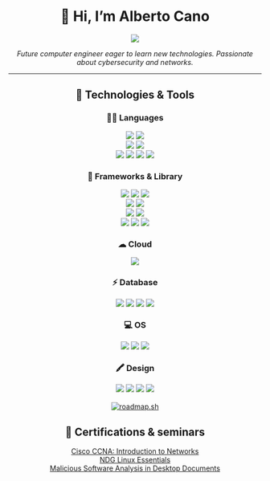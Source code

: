 <h1 align='center'>
  👋 Hi, I’m Alberto Cano
</h1>

<p align='center'>
  <a href="https://www.linkedin.com/in/alberto-cano-delgado/">
    <img src="https://img.shields.io/badge/linkedin-%230077B5.svg?&style=for-the-badge&logo=linkedin&logoColor=white"/>
  </a>
</p>

<p align='center'>
  <i>Future computer engineer eager to learn new technologies. Passionate about cybersecurity and networks.</i>
</p>

---

<h2 align='center'>🔧 Technologies & Tools</h2>

<div align='center'>

  <h3>👩‍💻 Languages</h3>
    <a><img src="https://img.shields.io/badge/Python-FFD43B?style=for-the-badge&logo=python&logoColor=blue"/></a>
    <a><img src="https://img.shields.io/badge/java-%23ED8B00.svg?style=for-the-badge&logo=openjdk&logoColor=white"/></a>
    <br/>
    <a><img src="https://img.shields.io/badge/C-00599C?style=for-the-badge&logo=c&logoColor=white"/></a>
    <a><img src="https://img.shields.io/badge/C%2B%2B-00599C?style=for-the-badge&logo=c%2B%2B&logoColor=white"/></a>
    <br/>
    <a><img src="https://img.shields.io/badge/HTML5-E34F26?style=for-the-badge&logo=html5&logoColor=white"/></a>
    <a><img src="https://img.shields.io/badge/CSS3-1572B6?style=for-the-badge&logo=css3&logoColor=white"/></a>
    <a><img src="https://img.shields.io/badge/JavaScript-323330?style=for-the-badge&logo=javascript&logoColor=F7DF1E"/></a>
    <a><img src="https://img.shields.io/badge/TypeScript-007ACC?style=for-the-badge&logo=typescript&logoColor=white"/></a>
    
    

 <h3>🚀 Frameworks & Library</h3>
    <a><img src="https://img.shields.io/badge/Angular-DD0031?style=for-the-badge&logo=angular&logoColor=white"/></a>
    <a><img src="https://img.shields.io/badge/Bootstrap-563D7C?style=for-the-badge&logo=bootstrap&logoColor=white"/></a>
    <a><img src="https://img.shields.io/badge/Markdown-000000?style=for-the-badge&logo=markdown&logoColor=white"/></a>
    <br/>
    <a><img src="https://img.shields.io/badge/Docker-2CA5E0?style=for-the-badge&logo=docker&logoColor=white"/></a>
    <a><img src="https://img.shields.io/badge/kubernetes-326ce5.svg?&style=for-the-badge&logo=kubernetes&logoColor=white"/>
      <br/>
    <a><img src="https://img.shields.io/badge/Django-092E20?style=for-the-badge&logo=django&logoColor=green"/></a>    
    <a><img src="https://img.shields.io/badge/Jupyter-F37626.svg?&style=for-the-badge&logo=Jupyter&logoColor=white"/></a>
    <br/>
    <a><img src="https://img.shields.io/badge/OpenCV-27338e?style=for-the-badge&logo=OpenCV&logoColor=white"/></a>
    <a><img src="https://img.shields.io/badge/Ionic-%233880FF.svg?style=for-the-badge&logo=Ionic&logoColor=white"/></a>
    <a><img src="https://img.shields.io/badge/spring-%236DB33F.svg?style=for-the-badge&logo=spring&logoColor=white"/></a>
      
  <h3>☁ Cloud</h3>
    <a><img src="https://img.shields.io/badge/Google_Cloud-4285F4?style=for-the-badge&logo=google-cloud&logoColor=white"/></a>
  
  <h3>⚡ Database</h3>
    <a><img src="https://img.shields.io/badge/MySQL-005C84?style=for-the-badge&logo=mysql&logoColor=white"/></a>
    <a><img src="https://img.shields.io/badge/SQLite-07405E?style=for-the-badge&logo=sqlite&logoColor=white"/></a>
    <a><img src="https://img.shields.io/badge/postgres-%23316192.svg?style=for-the-badge&logo=postgresql&logoColor=white"/></a>
    <a><img src="https://img.shields.io/badge/MongoDB-%234ea94b.svg?style=for-the-badge&logo=mongodb&logoColor=white"/></a>
 
  <h3>💻 OS</h3>
    <a><img src="https://img.shields.io/badge/Arch_Linux-1793D1?style=for-the-badge&logo=arch-linux&logoColor=white"/></a>
    <a><img src="https://img.shields.io/badge/Fedora-294172?style=for-the-badge&logo=fedora&logoColor=white"/></a>
    <a><img src="https://img.shields.io/badge/Windows-0078D6?style=for-the-badge&logo=windows&logoColor=white"/></a>

  <h3>🖍 Design</h3>
    <a><img src="https://img.shields.io/badge/Adobe%20after%20affects-CF96FD?style=for-the-badge&logo=Adobe%20after%20effects&logoColor=393665"/></a>
    <a><img src="https://img.shields.io/badge/Adobe%20Photoshop-31A8FF?style=for-the-badge&logo=Adobe%20Photoshop&logoColor=black"/></a>
    <a><img src="https://img.shields.io/badge/Adobe%20XD-470137?style=for-the-badge&logo=Adobe%20XD&logoColor=#FF61F6"/></a>
    <a><img src="https://img.shields.io/badge/Canva-%2300C4CC.svg?style=for-the-badge&logo=Canva&logoColor=white"/></a>
  </div>

</br>

<div align='center'>
  <a href="https://roadmap.sh"><img src="https://api.roadmap.sh/v1-badge/tall/64dd3c30095da82caf9dc7e4?variant=dark" alt="roadmap.sh"/></a>
</div>

<h2 align='center'>📜 Certifications & seminars</h2>
<div align='center'>
  <a href="https://www.credly.com/badges/0db37901-3269-4c57-be1e-b728d9d07487">Cisco CCNA: Introduction to Networks</a></br>
  <a href="https://drive.google.com/file/d/1fZ-Hfeg2v5JPUR37RVzW2SG2e6iMYmVn/view?usp=share_link">NDG Linux Essentials</a></br>
  <a href="https://drive.google.com/file/d/1Z1jQl_D1cyLXDv3jhHghPRAYozBVbe3T/view?usp=sharing">Malicious Software Analysis in Desktop Documents</a>
</div>
